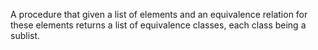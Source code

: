 A procedure that given a list of elements
and an equivalence relation for these elements
returns a list of equivalence classes,
each class being a sublist.
